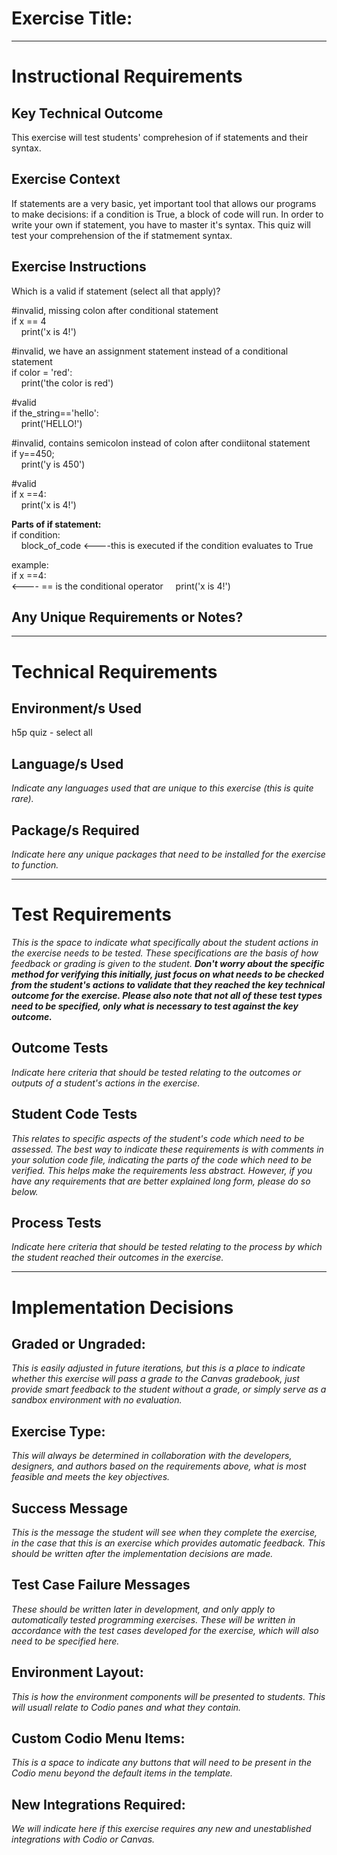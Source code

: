 # Exercise Title:
---
# Instructional Requirements
## Key Technical Outcome
This exercise will test students' comprehesion of if statements and their syntax. 

## Exercise Context
If statements are a very basic, yet important tool that allows our programs to make decisions: if a condition is True, a block of code will run. In order to write your own if statement, you have to master it's syntax. This quiz will test your comprehension of the if statmement syntax.

## Exercise Instructions
Which is a valid if statement (select all that apply)?  
  
#invalid, missing colon after conditional statement<br>
if x == 4<br>
&nbsp;&nbsp;&nbsp;&nbsp;print('x is 4!') <br>

#invalid, we have an assignment statement instead of a conditional statement<br>
if color = 'red':<br> 
&nbsp;&nbsp;&nbsp;&nbsp;print('the color is red')<br>

#valid<br>
if the_string=='hello':<br> 
&nbsp;&nbsp;&nbsp;&nbsp;print('HELLO!')<br>
  
#invalid, contains semicolon instead of colon after condiitonal statement<br>
if y==450;<br> 
&nbsp;&nbsp;&nbsp;&nbsp;print('y is 450')<br>

#valid <br>
if x ==4:<br> 
&nbsp;&nbsp;&nbsp;&nbsp;print('x is 4!')<br>
  

<b>Parts of if statement:</b> <br>
if condition:<br>
   &nbsp;&nbsp;&nbsp;&nbsp;block_of_code <----this is executed if the condition evaluates to True

example:<br>
if x ==4:<br>  <---- == is the conditional operator
&nbsp;&nbsp;&nbsp;&nbsp;print('x is 4!')<br>

## Any Unique Requirements or Notes?

---
# Technical Requirements


## Environment/s Used
h5p quiz - select all

## Language/s Used
<em>Indicate any languages used that are unique to this exercise (this is quite rare).</em>

## Package/s Required
<em>Indicate here any unique packages that need to be installed for the exercise to function.</em>

---
# Test Requirements
<em>This is the space to indicate what specifically about the student actions in the exercise needs to be tested. These specifications are the basis of how feedback or grading is given to the student. <strong>Don't worry about the specific method for verifying this initially, just focus on what needs to be checked from the student's actions to validate that they reached the key technical outcome for the exercise. Please also note that not all of these test types need to be specified, only what is necessary to test against the key outcome.</strong></em>

## Outcome Tests
<em>Indicate here criteria that should be tested relating to the outcomes or outputs of a student's actions in the exercise.</em>

## Student Code Tests
<em>This relates to specific aspects of the student's code which need to be assessed. The best way to indicate these requirements is with comments in your solution code file, indicating the parts of the code which need to be verified. This helps make the requirements less abstract. However, if you have any requirements that are better explained long form, please do so below.</em>

## Process Tests
<em>Indicate here criteria that should be tested relating to the process by which the student reached their outcomes in the exercise.</em>

---
#  Implementation Decisions

## Graded or Ungraded:
<em>This is easily adjusted in future iterations, but this is a place to indicate whether this exercise will pass a grade to the Canvas gradebook, just provide smart feedback to the student without a grade, or simply serve as a sandbox environment with no evaluation.</em>

## Exercise Type:
<em>This will always be determined in collaboration with the developers, designers, and authors based on the requirements above, what is most feasible and meets the key objectives.</em>

## Success Message
<em>This is the message the student will see when they complete the exercise, in the case that this is an exercise which provides automatic feedback. This should be written after the implementation decisions are made.</em>

## Test Case Failure Messages
<em>These should be written later in development, and only apply to automatically tested programming exercises. These will be written in accordance with the test cases developed for the exercise, which will also need to be specified here.</em>

## Environment Layout:
<em>This is how the environment components will be presented to students. This will usuall relate to Codio panes and what they contain.</em>

## Custom Codio Menu Items:
<em>This is a space to indicate any buttons that will need to be present in the Codio menu beyond the default items in the template.</em>

## New Integrations Required:
<em>We will indicate here if this exercise requires any new and unestablished integrations with Codio or Canvas.</em>
